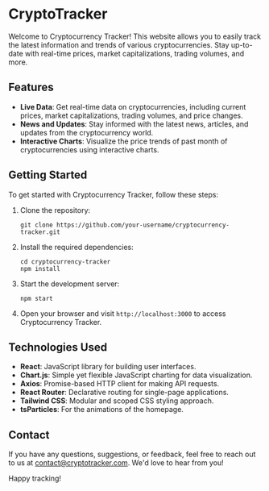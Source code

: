 # CryptoTracker

Welcome to Cryptocurrency Tracker! This website allows you to easily track the latest information and trends of various cryptocurrencies. Stay up-to-date with real-time prices, market capitalizations, trading volumes, and more.

## Features

- **Live Data**: Get real-time data on cryptocurrencies, including current prices, market capitalizations, trading volumes, and price changes.
- **News and Updates**: Stay informed with the latest news, articles, and updates from the cryptocurrency world.
- **Interactive Charts**: Visualize the price trends of past month of cryptocurrencies using interactive charts.

## Getting Started

To get started with Cryptocurrency Tracker, follow these steps:

1. Clone the repository:

   ```
   git clone https://github.com/your-username/cryptocurrency-tracker.git
   ```

2. Install the required dependencies:

   ```
   cd cryptocurrency-tracker
   npm install
   ```
3. Start the development server:

   ```
   npm start
   ```

4. Open your browser and visit `http://localhost:3000` to access Cryptocurrency Tracker.

## Technologies Used

- **React**: JavaScript library for building user interfaces.
- **Chart.js**: Simple yet flexible JavaScript charting for data visualization.
- **Axios**: Promise-based HTTP client for making API requests.
- **React Router**: Declarative routing for single-page applications.
- **Tailwind CSS**: Modular and scoped CSS styling approach.
- **tsParticles**: For the animations of the homepage.

## Contact

If you have any questions, suggestions, or feedback, feel free to reach out to us at [contact@cryptotracker.com](mailto:contact@cryptotracker.com). We'd love to hear from you!

Happy tracking!
